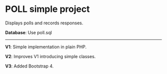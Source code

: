# POLL simple project

Displays polls and records responses.

**Database**: Use poll.sql

---

**V1**: Simple implementation in plain PHP.

**V2**: Improves V1 introducing simple classes.

**V3**: Added Bootstrap 4.
